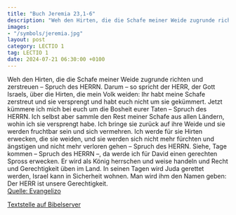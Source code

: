 ```yaml
---
title: "Buch Jeremia 23,1-6"
description: "Weh den Hirten, die die Schafe meiner Weide zugrunde richten und zerstreuen – Spruch des HERRN. Darum – so spricht der HERR, der Gott Israels, über die Hirten, die mein Volk weiden: Ihr habt meine Schafe zerstreut und sie versprengt und habt euch nicht um sie gekümmert. Jetzt küm...."
images:
- "/symbols/jeremia.jpg"
layout: post
category: LECTIO 1
tag: LECTIO 1
date: 2024-07-21 06:30:00 +0100
---
```

Weh den Hirten, die die Schafe meiner Weide zugrunde richten und zerstreuen – Spruch des HERRN.
Darum – so spricht der HERR, der Gott Israels, über die Hirten, die mein Volk weiden: Ihr habt meine Schafe zerstreut und sie versprengt und habt euch nicht um sie gekümmert. Jetzt kümmere ich mich bei euch um die Bosheit eurer Taten – Spruch des HERRN.<!--more-->
Ich selbst aber sammle den Rest meiner Schafe aus allen Ländern, wohin ich sie versprengt habe. Ich bringe sie zurück auf ihre Weide und sie werden fruchtbar sein und sich vermehren.
Ich werde für sie Hirten erwecken, die sie weiden, und sie werden sich nicht mehr fürchten und ängstigen und nicht mehr verloren gehen – Spruch des HERRN.
Siehe, Tage kommen – Spruch des HERRN –, da werde ich für David einen gerechten Spross erwecken. Er wird als König herrschen und weise handeln und Recht und Gerechtigkeit üben im Land.
In seinen Tagen wird Juda gerettet werden, Israel kann in Sicherheit wohnen. Man wird ihm den Namen geben: Der HERR ist unsere Gerechtigkeit.<br>
[Quelle: Evangelizo](https://evangeliumtagfuertag.org/DE/gospel)

[Textstelle auf Bibelserver](https://www.bibleserver.com/EU/Jeremia23,1-6)
